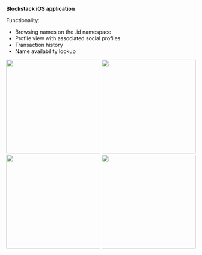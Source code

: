 
<b>Blockstack iOS application</b>

Functionality:
* Browsing names on the .id namespace
* Profile view with associated social profiles
* Transaction history
* Name availability lookup
<div>
 <img src="https://github.com/juliavi/blockstack-browser-ios/blob/master/list.PNG" width="250"/>
 <img src="https://github.com/juliavi/blockstack-browser-ios/blob/master/profile.PNG" width="250"/>
</div>
<div>
 <img src="https://github.com/juliavi/blockstack-browser-ios/blob/master/history.PNG" width="250"/>
<img src="https://github.com/juliavi/blockstack-browser-ios/blob/master/search.PNG" width="250"/>
</div>
